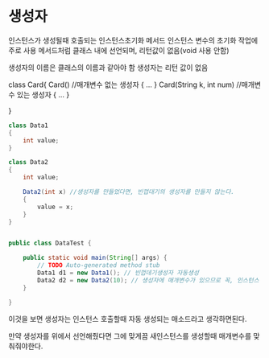 # 생성자

인스턴스가 생성될때 호출되는 인스턴스초기화 메서드
인스턴스 변수의 초기화 작업에 주로 사용
메서드처럼 클래스 내에 선언되며, 리턴값이 없음(void 사용 안함)

생성자의 이름은 클래스의 이름과 같아야 함
생성자는 리턴 값이 없음

class Card{
  Card()    //매개변수 없는 생성자
  {
    ...
  }
  Card(String k, int num)   //매개변수 있는 생성자
  {
    ...
  }

}

```java
class Data1
{
	int value;
}

class Data2
{
	int value;

	Data2(int x) //생성자를 만들었다면, 빈껍대기의 생성자를 만들지 않는다.
	{
		value = x;
	}
}


public class DataTest {

	public static void main(String[] args) {
		// TODO Auto-generated method stub
		Data1 d1 = new Data1(); // 빈껍데기생성자 자동생성
		Data2 d2 = new Data2(10); // 생성자에 매개변수가 있으므로 꼭, 인스턴스 생성시 매개변수 맞춰줘야한다.
	}

}
```

이것을 보면 생성자는 인스턴스 호출할때 자동 생성되는 매소드라고 생각하면된다.

만약 생성자를 위에서 선언해줬다면 그에 맞게끔 새인스턴스를 생성할때 매개변수를 맞춰줘야한다.



